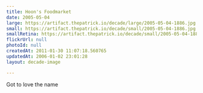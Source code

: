 ```yaml
---
title: Hoon's Foodmarket
date: 2005-05-04
large: https://artifact.thepatrick.io/decade/large/2005-05-04-1886.jpg
small: https://artifact.thepatrick.io/decade/small/2005-05-04-1886.jpg
smallRetina: https://artifact.thepatrick.io/decade/small/2005-05-04-1886@2x.jpg
flickrUrl: null
photoId: null
createdAt: 2011-01-30 11:07:18.560765
updatedAt: 2006-01-02 23:01:28
layout: decade-image

---
```

Got to love the name
